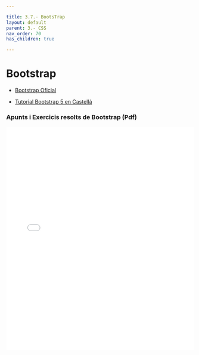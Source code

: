 ```yaml
---

title: 3.7.- BootsTrap
layout: default
parent: 3.- CSS
nav_order: 70
has_children: true

---
```


# Bootstrap

- [Bootstrap Oficial](https://getbootstrap.com/)

- [Tutorial Bootstrap 5 en Castellà](https://www.eniun.com/tutorial-bootstrap-5/)


### Apunts i Exercicis resolts de Bootstrap (Pdf)

<iframe src="BootsTrap.pdf" width="100%" height="600px" style="border: none;"></iframe>



